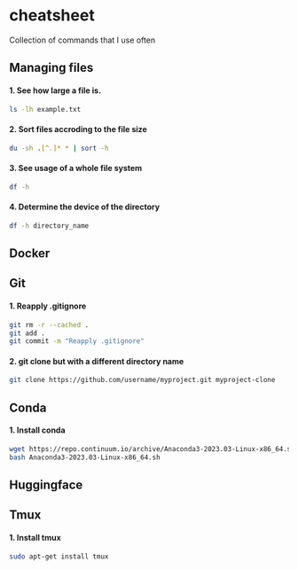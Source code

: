 # cheatsheet
Collection of commands that I use often

## Managing files

#### 1. See how large a file is.
```bash
ls -lh example.txt
```

#### 2. Sort files accroding to the file size
```bash
du -sh .[^.]* * | sort -h
```

#### 3. See usage of a whole file system

```bash
df -h
```

#### 4. Determine the device of the directory

```bash
df -h directory_name
```

## Docker


## Git

#### 1. Reapply .gitignore
```bash
git rm -r --cached .
git add .
git commit -m "Reapply .gitignore"
```

#### 2. git clone but with a different directory name

```bash
git clone https://github.com/username/myproject.git myproject-clone
```

## Conda

#### 1. Install conda
```bash
wget https://repo.continuum.io/archive/Anaconda3-2023.03-Linux-x86_64.sh
bash Anaconda3-2023.03-Linux-x86_64.sh
```

## Huggingface

## Tmux

#### 1. Install tmux
```bash
sudo apt-get install tmux
```

